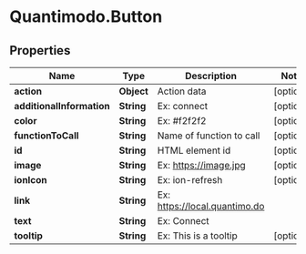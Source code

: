 # Quantimodo.Button

## Properties
Name | Type | Description | Notes
------------ | ------------- | ------------- | -------------
**action** | **Object** | Action data | [optional] 
**additionalInformation** | **String** | Ex: connect | [optional] 
**color** | **String** | Ex: #f2f2f2 | [optional] 
**functionToCall** | **String** | Name of function to call | [optional] 
**id** | **String** | HTML element id | [optional] 
**image** | **String** | Ex: https://image.jpg | [optional] 
**ionIcon** | **String** | Ex: ion-refresh | [optional] 
**link** | **String** | Ex: https://local.quantimo.do | 
**text** | **String** | Ex: Connect | 
**tooltip** | **String** | Ex: This is a tooltip | [optional] 


